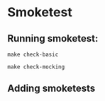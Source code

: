 # Smoketest

## Running smoketest: 
```
make check-basic 
```
```
make check-mocking
```

## Adding smoketests


